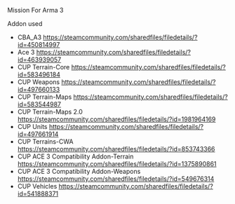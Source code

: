 Mission For Arma 3

Addon used

- CBA_A3 https://steamcommunity.com/sharedfiles/filedetails/?id=450814997
- Ace 3 https://steamcommunity.com/sharedfiles/filedetails/?id=463939057
- CUP Terrain-Core https://steamcommunity.com/sharedfiles/filedetails/?id=583496184
- CUP Weapons https://steamcommunity.com/sharedfiles/filedetails/?id=497660133
- CUP Terrain-Maps https://steamcommunity.com/sharedfiles/filedetails/?id=583544987
- CUP Terrain-Maps 2.0 https://steamcommunity.com/sharedfiles/filedetails/?id=1981964169
- CUP Units https://steamcommunity.com/sharedfiles/filedetails/?id=497661914
- CUP Terrains-CWA https://steamcommunity.com/sharedfiles/filedetails/?id=853743366
- CUP ACE 3 Compatibility Addon-Terrain https://steamcommunity.com/sharedfiles/filedetails/?id=1375890861
- CUP ACE 3 Compatibility Addon-Weapons https://steamcommunity.com/sharedfiles/filedetails/?id=549676314
- CUP Vehicles https://steamcommunity.com/sharedfiles/filedetails/?id=541888371